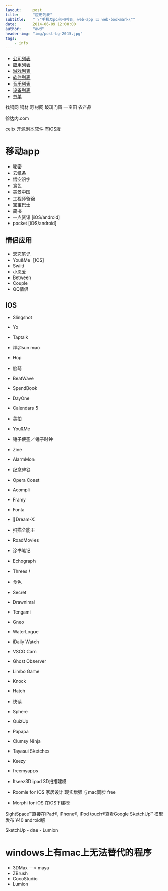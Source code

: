 ```yaml
---
layout:     post
title:      "应用列表"
subtitle:   " \"手机及pc应用列表, web-app 见 web-bookmark\""
date:       2014-06-09 12:00:00
author:     "awd"
header-img: "img/post-bg-2015.jpg"
tags:
    - info
---
```

- [公司列表](/2014/06/09/公司列表/)
- [应用列表](/2014/06/09/应用列表/)
- [游戏列表](/2014/06/09/游戏列表/)
- [软件列表](/2014/06/09/软件列表/)
- [音乐列表](/2014/06/09/音乐列表/)
- [设备列表](/2014/06/09/设备列表/)
- [书单](/2014/06/09/书单/)

找钢网 	钢材
奇材网	玻璃门窗
一亩田  	农产品


徐达内.com

celtx 开源剧本软件
有iOS版





# 移动app

- 秘密
- 云纸条
- 悟空识字
- 食色
- 美景中国
- 工程师爸爸
- 宝宝巴士
- 简书
- 一点资讯  [iOS/android]
- pocket   [iOS/android]

## 情侣应用
- 恋恋笔记
- You&Me［IOS］
- Swiitt
- 小恩爱
- Between
- Couple
- QQ情侣

## IOS
- Slingshot
- Yo
- Taptalk
- 榫卯sun mao
- Hop
- 脸萌
- BeatWave
- SpendBook
- DayOne
- Calendars 5
- 美拍
- You&Me
- 锤子便签／锤子时钟
- Zine
- AlarmMon
- 纪念碑谷
- Opera Coast
- Acompli
- Framy
- Fonta
- Dream-X
- 扫描全能王
- RoadMovies
- 涂书笔记
- Echograph
- Threes！
- 食色
- Secret
- Drawnimal
- Tengami
- Gneo
- WaterLogue
- iDaily Watch
- VSCO Cam
- Ghost Observer
- Limbo Game
- Knock
- Hatch
- 快读
- Sphere
- QuizUp
- Papapa
- Clumsy Ninja
- Tayasui Sketches
- Keezy

- freemyapps


- Itseez3D  ipad 3D扫描建模


- Roomle for IOS
	家居设计
	现实增强
	与mac同步
	free
- Morphi for iOS
	在iOS下建模

SightSpace™直接在iPad®, iPhone®,  iPod touch®查看Google SketchUp™ 模型发布
¥40
android版


SketchUp - dae - Lumion




# windows上有mac上无法替代的程序
- 3DMax －> maya
- ZBrush
- CocoStudio
- Lumion


